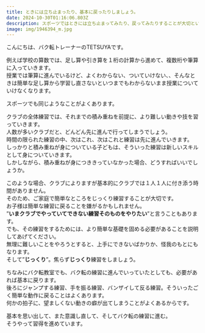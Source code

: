 ```yaml
---
title: ときには立ち止まったり、基本に戻ったりしましょう。
date: 2024-10-30T01:16:06.803Z
description: スポーツではときには立ち止まってみたり、戻ってみたりすることが大切という話です
image: img/1946394_m.jpg
---
```

こんにちは、バク転トレーナーのTETSUYAです。

例えば学校の算数では、足し算や引き算を１桁の計算から進めて、複数桁や筆算に入っていきます。\
授業では筆算に進んでいるけど、よくわからない、ついていけない、、そんなときは簡単な足し算から学習し直さないといつまでもわからないまま授業についていけなくなります。

スポーツでも同じようなことがよくあります。

クラブの全体練習では、それまでの積み重ねを前提に、より難しい動きや技を習っていきます。\
人数が多いクラブだと、どんどん先に進んで行ってしまうでしょう。\
時間の限られた練習の中、次はこれ、次はこれと練習は先に進んでいきます。\
しっかりと積み重ねが身についている子どもは、そういった練習は新しいスキルとして身についていきます。\
しかしながら、積み重ねが身につききっていなかった場合、どうすればいいでしょうか。

このような場合、クラブによりますが基本的にクラブでは１人１人に付き添う時間がありません。\
そのため、ご家庭で簡単なところをじっくり練習することが大切です。\
お子様は簡単な練習に戻ることを嫌がるかもしれません。\
”**いまクラブでやっていてできない練習そのものをやりたい**”と言うこともあります。\
でも、その練習をするためには、より簡単な基礎を固める必要があることを説明してあげてください。\
無理に難しいことをやろうとすると、上手にできないばかりか、怪我のもとにもなります。\
そして”**じっくり**”。焦らず**じっくり**練習をしましょう。

ちなみにバク転教室でも、バク転の練習に進んでいっていたとしても、必要があれば基本に戻ります。\
後ろにジャンプする練習、手を振る練習、バンザイして反る練習。そういったごく簡単な動作に戻ることはよくあります。\
何かの拍子に、望ましくない動きの癖が出てしまうことがよくあるからです。

基本を思い出して、また意識し直して、そしてバク転の練習に進む。\
そうやって習得を進めています。